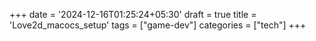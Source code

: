 +++
date = '2024-12-16T01:25:24+05:30'
draft = true
title = 'Love2d_macocs_setup'
tags = ["game-dev"]
categories =  ["tech"]
+++
